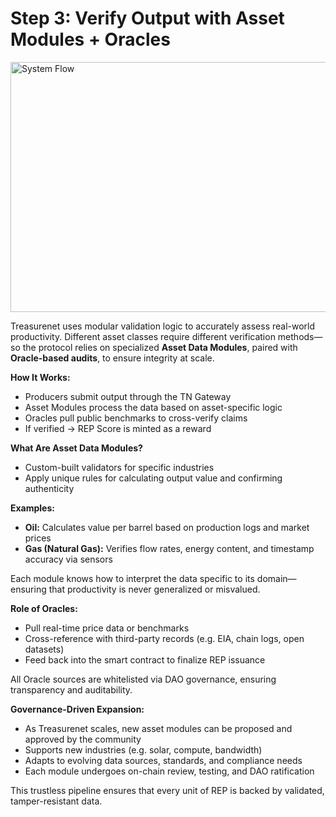 # Step 3: Verify Output with Asset Modules + Oracles

<img src="/img/docs/HowTreasurenetWorks/set3.jpg" alt="System Flow" width="800" height="400" />

Treasurenet uses modular validation logic to accurately assess real-world productivity. Different asset classes require different verification methods—so the protocol relies on specialized **Asset Data Modules**, paired with **Oracle-based audits**, to ensure integrity at scale.

**How It Works:**

* Producers submit output through the TN Gateway  
* Asset Modules process the data based on asset-specific logic  
* Oracles pull public benchmarks to cross-verify claims  
* If verified → REP Score is minted as a reward

**What Are Asset Data Modules?**

* Custom-built validators for specific industries  
* Apply unique rules for calculating output value and confirming authenticity

**Examples:**

* **Oil:** Calculates value per barrel based on production logs and market prices  
* **Gas (Natural Gas):** Verifies flow rates, energy content, and timestamp accuracy via sensors

Each module knows how to interpret the data specific to its domain—ensuring that productivity is never generalized or misvalued.

**Role of Oracles:**

* Pull real-time price data or benchmarks  
* Cross-reference with third-party records (e.g. EIA, chain logs, open datasets)  
* Feed back into the smart contract to finalize REP issuance

All Oracle sources are whitelisted via DAO governance, ensuring transparency and auditability.

**Governance-Driven Expansion:**

* As Treasurenet scales, new asset modules can be proposed and approved by the community  
* Supports new industries (e.g. solar, compute, bandwidth)  
* Adapts to evolving data sources, standards, and compliance needs  
* Each module undergoes on-chain review, testing, and DAO ratification

This trustless pipeline ensures that every unit of REP is backed by validated, tamper-resistant data.